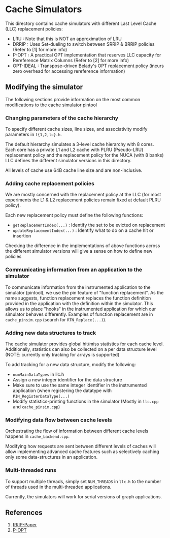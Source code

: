 # Cache Simulators 

This directory contains cache simulators with different Last Level Cache (LLC) 
replacement policies:
* LRU       : Note that this is NOT an approximation of LRU
* DRRIP     : Uses Set-dueling to switch between SRRIP & BRRIP policies (Refer to [1] for more info)
* P-OPT     : A practical OPT implementation that reserves LLC capacity for Rereference Matrix Columns (Refer to [2] for more info)
* OPT-IDEAL : Transpose-driven Belady's OPT replacement policy (incurs zero overhead for accessing rereference information)

## Modifying the simulator

The following sections provide information on the most common modifications to the cache simulator pintool

### Changing parameters of the cache hierarchy

To specify different cache sizes, line sizes, and associativity modify parameters in `l{1,2,lc}.h`. 

The default hierarchy simulates a 3-level cache hierarchy with 8 cores. Each core
has a private L1 and L2 cache with PLRU (Pseudo-LRU) replacement policy and the 
replacement policy for the NUCA (with 8 banks) LLC defines the different simulator versions in this directory.

All levels of cache use 64B cache line size and are non-inclusive. 

### Adding cache replacement policies

We are mostly concerned with the replacement policy at the LLC (for 
most experiments the L1 & L2 replacement policies remain fixed at 
default PLRU policy).

Each new replacement policy must define the following functions:
* `getReplacementIndex(...)`    : Identify the set to be evicted on replacement
* `updateReplacementIndex(...)` : Identify what to do on a cache hit or insertion 

Checking the difference in the implementations of above functions across the 
different simulator versions will give a sense on how to define new policies

### Communicating information from an application to the simulator

To communicate information from the instrumented application to the simulator (pintool), 
we use the pin feature of "function replacement". As the name suggests,
function replacement replaces the function definition provided in the 
application with the definition within the simulator. This allows us
to place "hooks" in the instrumented application for which our simulator
behaves differently. Examples of function replacement are in `cache_pinsim.cpp` (search for `RTN_Replace(...)`).

### Adding new data structures to track

The cache simulator provides global hit/miss statistics for each cache 
level. Additionally, statistics can also be collected on a per data
structure level (NOTE: currently only tracking for arrays is supported)

To add tracking for a new data structure, modify the following:
* `numMainDataTypes` in llc.h
* Assign a new integer identifier for the data structure
* Make sure to use the same integer identifier in the instrumented application (when registering the datatype with `PIN_RegisterDataType(...)`
* Modify statistics-printing functions in the simulator (Mostly in `llc.cpp` and `cache_pinsim.cpp`)

### Modifying data flow between cache levels

Orchestrating the flow of information between different cache levels happens in `cache_backend.cpp`. 

Modifying how requests are sent between different levels of caches will allow implementing advanced
cache features such as selectively caching only some data-structures in an application.

### Multi-threaded runs

To support multiple threads, simply set `NUM_THREADS` in `llc.h` to the number of threads used in the 
multi-threaded applications.

Currently, the simulators will work for serial versions of graph applications.

## References

1. [RRIP-Paper](https://people.csail.mit.edu/emer/papers/2010.06.isca.rrip.pdf)
2. [P-OPT](https://users.ece.cmu.edu/~vigneshb/papers/POPT_HPCA21_CameraReady.pdf)
